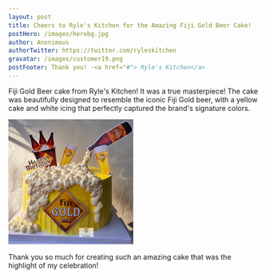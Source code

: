 ```yaml
---
layout: post
title: Cheers to Ryle's Kitchen for the Amazing Fiji Gold Beer Cake!
postHero: /images/herobg.jpg
author: Anonimous
authorTwitter: https://twitter.com/ryleskitchen
gravatar: /images/customer19.png
postFooter: Thank you! -<a href="#"> Ryle's Kitchen</a>
---
```



Fiji Gold Beer cake from Ryle's Kitchen! It was a true masterpiece! The cake was beautifully designed to resemble the iconic Fiji Gold beer, with a yellow cake and white icing that perfectly captured the brand's signature colors.

<img class="pull-left" src="/images/081722-2.png" alt="fiji gold beer cake"><br>

Thank you so much for creating such an amazing cake that was the highlight of my celebration!

